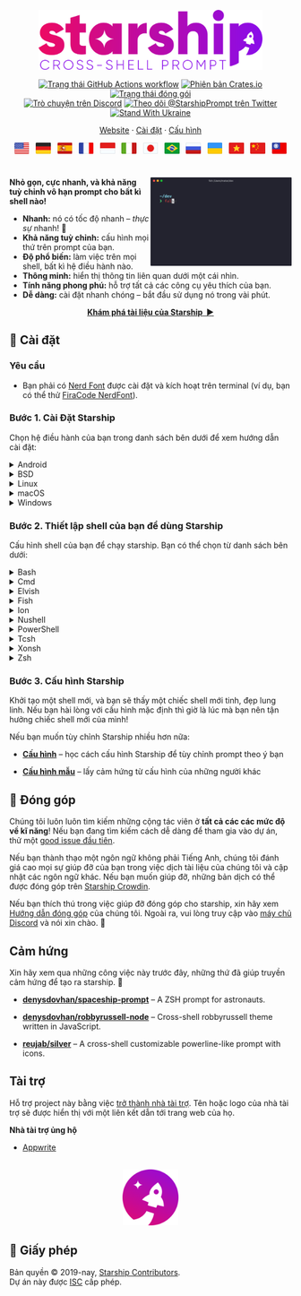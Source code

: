 <p align="center">
  <img
    width="400"
    src="https://raw.githubusercontent.com/starship/starship/master/media/logo.png"
    alt="Starship – Cross-shell prompt"
 />
</p>

<p align="center">
  <a href="https://github.com/starship/starship/actions"
    ><img
      src="https://img.shields.io/github/actions/workflow/status/starship/starship/workflow.yml?branch=master&label=workflow&style=flat-square"
      alt="Trạng thái GitHub Actions workflow"
 /></a>
  <a href="https://crates.io/crates/starship"
    ><img
      src="https://img.shields.io/crates/v/starship?style=flat-square"
      alt="Phiên bản Crates.io"
 /></a>
  <a href="https://repology.org/project/starship/versions"
    ><img
      src="https://img.shields.io/repology/repositories/starship?label=in%20repositories&style=flat-square"
      alt="Trạng thái đóng gói" /></a
><br />
  <a href="https://discord.gg/starship"
    ><img
      src="https://img.shields.io/discord/567163873606500352?label=discord&logoColor=white&style=flat-square"
      alt="Trò chuyện trên Discord"
 /></a>
  <a href="https://twitter.com/StarshipPrompt"
    ><img
      src="https://img.shields.io/badge/twitter-@StarshipPrompt-1DA1F3?style=flat-square"
      alt="Theo dõi @StarshipPrompt trên Twitter"
 /></a>
  <a href="https://stand-with-ukraine.pp.ua"
    ><img
      src="https://raw.githubusercontent.com/vshymanskyy/StandWithUkraine/main/badges/StandWithUkraineFlat.svg"
      alt="Stand With Ukraine"
 /></a>
</p>

<p align="center">
  <a href="https://starship.rs/vi-VN">Website</a>
  ·
  <a href="#🚀-installation">Cài đặt</a>
  ·
  <a href="https://starship.rs/vi-VN/config/">Cấu hình</a>
</p>

<p align="center">
  <a href="https://github.com/starship/starship/blob/master/README.md"
    ><img
      height="20"
      src="https://raw.githubusercontent.com/starship/starship/master/media/flag-us.png"
      alt="Tiếng Anh"
 /></a>
  &nbsp;
  <a
    href="https://github.com/starship/starship/blob/master/docs/de-DE/guide/README.md"
    ><img
      height="20"
      src="https://raw.githubusercontent.com/starship/starship/master/media/flag-de.png"
      alt="Tiếng Đức"
 /></a>
  &nbsp;
  <a
    href="https://github.com/starship/starship/blob/master/docs/es-ES/guide/README.md"
    ><img
      height="20"
      src="https://raw.githubusercontent.com/starship/starship/master/media/flag-es.png"
      alt="Tiếng Tây Ban Nha"
 /></a>
  &nbsp;
  <a
    href="https://github.com/starship/starship/blob/master/docs/fr-FR/guide/README.md"
    ><img
      height="20"
      src="https://raw.githubusercontent.com/starship/starship/master/media/flag-fr.png"
      alt="Thiếng Pháp"
 /></a>
  &nbsp;
  <a
    href="https://github.com/starship/starship/blob/master/docs/id-ID/guide/README.md"
    ><img
      height="20"
      src="https://raw.githubusercontent.com/starship/starship/master/media/flag-id.png"
      alt="Bahasa Indonesia"
 /></a>
  &nbsp;
  <a
    href="https://github.com/starship/starship/blob/master/docs/it-IT/guide/README.md"
    ><img
      height="20"
      src="https://raw.githubusercontent.com/starship/starship/master/media/flag-it.png"
      alt="Italiano"
 /></a>
  &nbsp;
  <a
    href="https://github.com/starship/starship/blob/master/docs/ja-JP/guide/README.md"
    ><img
      height="20"
      src="https://raw.githubusercontent.com/starship/starship/master/media/flag-jp.png"
      alt="Tiếng Nhật"
 /></a>
  &nbsp;
  <a
    href="https://github.com/starship/starship/blob/master/docs/pt-BR/guide/README.md"
    ><img
      height="20"
      src="https://raw.githubusercontent.com/starship/starship/master/media/flag-br.png"
      alt="Português do Brasil"
 /></a>
  &nbsp;
  <a
    href="https://github.com/starship/starship/blob/master/docs/ru-RU/guide/README.md"
    ><img
      height="20"
      src="https://raw.githubusercontent.com/starship/starship/master/media/flag-ru.png"
      alt="Tiếng Nga"
 /></a>
  &nbsp;
  <a
    href="https://github.com/starship/starship/blob/master/docs/uk-UA/guide/README.md"
    ><img
      height="20"
      src="https://raw.githubusercontent.com/starship/starship/master/media/flag-ua.png"
      alt="Українська"
 /></a>
  &nbsp;
  <a
    href="https://github.com/starship/starship/blob/master/docs/vi-VN/guide/README.md"
    ><img
      height="20"
      src="https://raw.githubusercontent.com/starship/starship/master/media/flag-vn.png"
      alt="Tiếng Việt"
 /></a>
  &nbsp;
  <a
    href="https://github.com/starship/starship/blob/master/docs/zh-CN/guide/README.md"
    ><img
      height="20"
      src="https://raw.githubusercontent.com/starship/starship/master/media/flag-cn.png"
      alt="Tiếng Trung giản thể"
 /></a>
  &nbsp;
  <a
    href="https://github.com/starship/starship/blob/master/docs/zh-TW/guide/README.md"
    ><img
      height="20"
      src="https://raw.githubusercontent.com/starship/starship/master/media/flag-tw.png"
      alt="Tiếng Trung hiện đại"
 /></a>
</p>

<h1></h1>

<img
  src="https://raw.githubusercontent.com/starship/starship/master/media/demo.gif"
  alt="Starship với iTerm2 and chủ đề Snazzy"
  width="50%"
  align="right"
 />

**Nhỏ gọn, cực nhanh, và khả năng tuỳ chỉnh vô hạn prompt cho bất kì shell nào!**

- **Nhanh:** nó có tốc độ nhanh – _thực sự_ nhanh! 🚀
- **Khả năng tuỳ chỉnh:** cấu hình mọi thứ trên prompt của bạn.
- **Độ phổ biến:** làm việc trên mọi shell, bất kì hệ điều hành nào.
- **Thông minh:** hiển thị thông tin liên quan dưới một cái nhìn.
- **Tính năng phong phú:** hỗ trợ tất cả các công cụ yêu thích của bạn.
- **Dễ dàng:** cài đặt nhanh chóng – bắt đầu sử dụng nó trong vài phút.

<p align="center">
<a href="https://starship.rs/vi-VN/config/"><strong>Khám phá tài liệu của Starship&nbsp;&nbsp;▶</strong></a>
</p>

<a name="🚀-installation"></a>

## 🚀 Cài đặt

### Yêu cầu

- Bạn phải có [Nerd Font](https://www.nerdfonts.com/) được cài đặt và kích hoạt trên terminal (ví dụ, bạn có thể thử [FiraCode NerdFont](https://www.nerdfonts.com/font-downloads)).

### Bước 1. Cài Đặt Starship

Chọn hệ điều hành của bạn trong danh sách bên dưới để xem hướng dẫn cài đặt:

<details>
<summary>Android</summary>

Cài đặt Starship bằng một package manager bất kì:

| Repository                                                                        | Instructions           |
| --------------------------------------------------------------------------------- | ---------------------- |
| [Termux](https://github.com/termux/termux-packages/tree/master/packages/starship) | `pkg install starship` |

</details>

<details>
<summary>BSD</summary>

Cài đặt Starship bằng một package manager bất kì:

| Distribution | Repository                                               | Instructions                      |
| ------------ | -------------------------------------------------------- | --------------------------------- |
| **_Any_**    | **[crates.io](https://crates.io/crates/starship)**       | `cargo install starship --locked` |
| FreeBSD      | [FreshPorts](https://www.freshports.org/shells/starship) | `pkg install starship`            |
| NetBSD       | [pkgsrc](https://pkgsrc.se/shells/starship)              | `pkgin install starship`          |

</details>

<details>
<summary>Linux</summary>

Cài đặt phiên bản mới nhất cho hệ điều hành của bạn:

```sh
curl -sS https://starship.rs/install.sh | sh
```

Hoặc là, cài đặt Starship bằng một package manager bất kì:

| Distribution       | Repository                                                                                      | Instructions                                                                   |
| ------------------ | ----------------------------------------------------------------------------------------------- | ------------------------------------------------------------------------------ |
| **_Any_**          | **[crates.io](https://crates.io/crates/starship)**                                              | `cargo install starship --locked`                                              |
| _Any_              | [conda-forge](https://anaconda.org/conda-forge/starship)                                        | `conda install -c conda-forge starship`                                        |
| _Any_              | [Linuxbrew](https://formulae.brew.sh/formula/starship)                                          | `brew install starship`                                                        |
| Alpine Linux 3.13+ | [Alpine Linux Packages](https://pkgs.alpinelinux.org/packages?name=starship)                    | `apk add starship`                                                             |
| Arch Linux         | [Arch Linux Extra](https://archlinux.org/packages/extra/x86_64/starship)                        | `pacman -S starship`                                                           |
| CentOS 7+          | [Copr](https://copr.fedorainfracloud.org/coprs/atim/starship)                                   | `dnf copr enable atim/starship` <br /> `dnf install starship` |
| Gentoo             | [Gentoo Packages](https://packages.gentoo.org/packages/app-shells/starship)                     | `emerge app-shells/starship`                                                   |
| Manjaro            |                                                                                                 | `pacman -S starship`                                                           |
| NixOS              | [nixpkgs](https://github.com/NixOS/nixpkgs/blob/master/pkgs/tools/misc/starship/default.nix)    | `nix-env -iA nixpkgs.starship`                                                 |
| openSUSE           | [OSS](https://software.opensuse.org/package/starship)                                           | `zypper in starship`                                                           |
| Void Linux         | [Void Linux Packages](https://github.com/void-linux/void-packages/tree/master/srcpkgs/starship) | `xbps-install -S starship`                                                     |

</details>

<details>
<summary>macOS</summary>

Cài đặt phiên bản mới nhất cho hệ điều hành của bạn:

```sh
curl -sS https://starship.rs/install.sh | sh
```

Hoặc là, cài đặt Starship bằng một package manager bất kì:

| Repository                                               | Instructions                            |
| -------------------------------------------------------- | --------------------------------------- |
| **[crates.io](https://crates.io/crates/starship)**       | `cargo install starship --locked`       |
| [conda-forge](https://anaconda.org/conda-forge/starship) | `conda install -c conda-forge starship` |
| [Homebrew](https://formulae.brew.sh/formula/starship)    | `brew install starship`                 |
| [MacPorts](https://ports.macports.org/port/starship)     | `port install starship`                 |

</details>

<details>
<summary>Windows</summary>

Cài đặt phiên bản mới nhất cho hệ điều hành của bạn với MSI-installers từ [phần release](https://github.com/starship/starship/releases/latest).

Cài đặt Starship bằng một package manager bất kì:

| Repository                                                                                   | Instructions                            |
| -------------------------------------------------------------------------------------------- | --------------------------------------- |
| **[crates.io](https://crates.io/crates/starship)**                                           | `cargo install starship --locked`       |
| [Chocolatey](https://community.chocolatey.org/packages/starship)                             | `choco install starship`                |
| [conda-forge](https://anaconda.org/conda-forge/starship)                                     | `conda install -c conda-forge starship` |
| [Scoop](https://github.com/ScoopInstaller/Main/blob/master/bucket/starship.json)             | `scoop install starship`                |
| [winget](https://github.com/microsoft/winget-pkgs/tree/master/manifests/s/Starship/Starship) | `winget install --id Starship.Starship` |

</details>

### Bước 2. Thiết lập shell của bạn để dùng Starship

Cấu hình shell của bạn để chạy starship. Bạn có thể chọn từ danh sách bên dưới:

<details>
<summary>Bash</summary>

Thêm đoạn sau vào cuối tệp tin `~/.bashrc`:

```sh
eval "$(starship init bash)"
```

</details>

<details>
<summary>Cmd</summary>

Bạn cần phải dùng [Clink](https://chrisant996.github.io/clink/clink.html) (v1.2.30+) với Cmd. Tạo một file như đường dẫn `%LocalAppData%/clink/starship.lua` với nội dung như sau:

```lua
load(io.popen('starship init cmd'):read("*a"))()
```

</details>

<details>
<summary>Elvish</summary>

Thêm đoạn sau vào cuối tệp tin `~/.elvish/rc.elv`:

```sh
eval (starship init elvish)
```

Lưu ý: Chỉ hỗ trợ Elvish v0.18+

</details>

<details>
<summary>Fish</summary>

Thêm đoạn sau vào cuối tệp tin `~/.config/fish/config.fish`:

```fish
starship init fish | source
```

</details>

<details>
<summary>Ion</summary>

Thêm đoạn sau vào cuối tệp tin `~/.config/ion/initrc`:

```sh
eval $(starship init ion)
```

</details>

<details>
<summary>Nushell</summary>

Thêm đoạn code dưới đây vào cuối file Nushell env của bạn (Bạn có thể tìm đường dẫn tới file Nushell env bằng cách chạy `$nu.env-path` trong Nushell):

```sh
mkdir ~/.cache/starship
starship init nu | save -f ~/.cache/starship/init.nu
```

Thêm đoạn code sau vào cuối file cấu hình Nushell (bạn có thể tìm đường dẫn tới file cấu hình Nushell bằng cách chạy câu lệnh `$nu.config-path`):

```sh
use ~/.cache/starship/init.nu
```

Lưu ý: Chỉ hỗ trợ Nushell v0.78+

</details>

<details>
<summary>PowerShell</summary>

Thêm đoạn code sau vào cuối file cấu hình PowerShell (bạn có thể tìm đường dẫn tới file cấu hình PowerShell bằng cách chạy câu lệnh `$PROFILE`):

```powershell
Invoke-Expression (&starship init powershell)
```

</details>

<details>
<summary>Tcsh</summary>

Thêm đoạn sau vào cuối tệp tin `~/.tcshrc`:

```sh
eval `starship init tcsh`
```

</details>

<details>
<summary>Xonsh</summary>

Thêm dòng này vào cuối của file `~/.xonshrc`:

```python
execx($(starship init xonsh))
```

</details>

<details>
<summary>Zsh</summary>

Thêm đoạn sau vào cuối tệp tin `~/.zshrc`:

```sh
eval "$(starship init zsh)"
```

</details>

### Bước 3. Cấu hình Starship

Khởi tạo một shell mới, và bạn sẽ thấy một chiếc shell mới tinh, đẹp lung linh. Nếu bạn hài lòng với cấu hình mặc định thì giờ là lúc mà bạn nên tận hưởng chiếc shell mới của mình!

Nếu bạn muốn tùy chỉnh Starship nhiều hơn nữa:

- **[Cấu hình](https://starship.rs/config/)** – học cách cấu hình Starship để tùy chỉnh prompt theo ý bạn

- **[Cấu hình mẫu](https://starship.rs/presets/)** – lấy cảm hứng từ cấu hình của những người khác

## 🤝 Đóng góp

Chúng tôi luôn luôn tìm kiếm những cộng tác viên ở **tất cả các các mức độ về kĩ năng**! Nếu bạn đang tìm kiếm cách dễ dàng để tham gia vào dự án, thử một [good issue đầu tiên](https://github.com/starship/starship/labels/🌱%20good%20first%20issue).

Nếu bạn thành thạo một ngôn ngữ không phải Tiếng Anh, chúng tôi đánh giá cao mọi sự giúp đỡ của bạn trong việc dịch tài liệu của chúng tôi và cập nhật các ngôn ngữ khác. Nếu bạn muốn giúp đỡ, những bản dịch có thể được đóng góp trên [Starship Crowdin](https://translate.starship.rs/).

Nếu bạn thích thú trong việc giúp đỡ đóng góp cho starship, xin hãy xem [Hướng dẫn đóng góp](https://github.com/starship/starship/blob/master/CONTRIBUTING.md) của chúng tôi. Ngoài ra, vui lòng truy cập vào [máy chủ Discord](https://discord.gg/8Jzqu3T) và nói xin chào. 👋

## Cảm hứng

Xin hãy xem qua những công việc này trước đây, những thứ đã giúp truyền cảm hứng để tạo ra starship. 🙏

- **[denysdovhan/spaceship-prompt](https://github.com/denysdovhan/spaceship-prompt)** – A ZSH prompt for astronauts.

- **[denysdovhan/robbyrussell-node](https://github.com/denysdovhan/robbyrussell-node)** – Cross-shell robbyrussell theme written in JavaScript.

- **[reujab/silver](https://github.com/reujab/silver)** – A cross-shell customizable powerline-like prompt with icons.

## Tài trợ

Hỗ trợ project này bằng việc [trở thành nhà tài trợ](https://github.com/sponsors/starship). Tên hoặc logo của nhà tài trợ sẽ được hiển thị với một liên kết dẫn tới trang web của họ.

**Nhà tài trợ ủng hộ**

- [Appwrite](https://appwrite.io/)

<p align="center">
    <br>
    <img width="100" src="https://raw.githubusercontent.com/starship/starship/master/media/icon.png" alt="Starship rocket icon">
</p>

## 📝 Giấy phép

Bản quyền © 2019-nay, [Starship Contributors](https://github.com/starship/starship/graphs/contributors).<br /> Dự án này được [ISC](https://github.com/starship/starship/blob/master/LICENSE) cấp phép.

